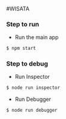 #WISATA

### Step to run
* Run the main app
```bash
$ npm start
```

### Step to debug
* Run Inspector
```bash
$ node run inspector
```
* Run Debugger
```bash
$ node run debugger
```